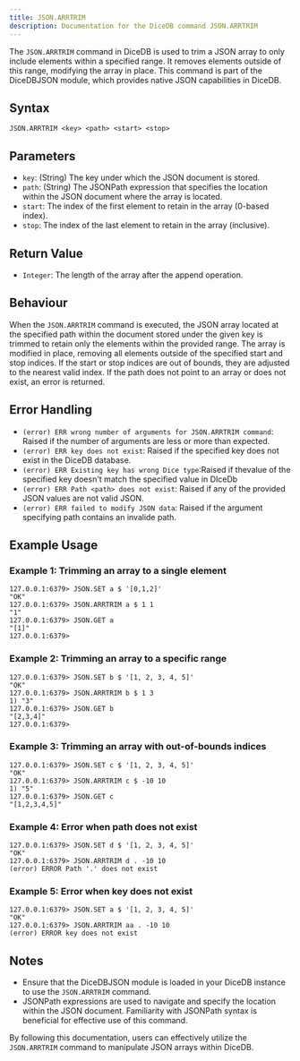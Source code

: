 ```yaml
---
title: JSON.ARRTRIM
description: Documentation for the DiceDB command JSON.ARRTRIM
---
```


The `JSON.ARRTRIM` command in DiceDB is used to trim a JSON array to only include elements within a specified range. It removes elements outside of this range, modifying the array in place. This command is part of the DiceDBJSON module, which provides native JSON capabilities in DiceDB.

## Syntax

```plaintext
JSON.ARRTRIM <key> <path> <start> <stop>
```

## Parameters
- `key`: (String) The key under which the JSON document is stored.
- `path`: (String) The JSONPath expression that specifies the location within the JSON document where the array is located.
- `start`: The index of the first element to retain in the array (0-based index).
- `stop`: The index of the last element to retain in the array (inclusive).

## Return Value

- `Integer`: The length of the array after the append operation.

## Behaviour

When the `JSON.ARRTRIM` command is executed, the JSON array located at the specified path within the document stored under the given key is trimmed to retain only the elements within the provided range. The array is modified in place, removing all elements outside of the specified start and stop indices. If the start or stop indices are out of bounds, they are adjusted to the nearest valid index. If the path does not point to an array or does not exist, an error is returned.

## Error Handling

- `(error) ERR wrong number of arguments for JSON.ARRTRIM command`: Raised if the number of arguments are less or more than expected.
- `(error) ERR key does not exist`: Raised if the specified key does not exist in the DiceDB database.
- `(error) ERR Existing key has wrong Dice type`:Raised if thevalue of the specified key doesn't match the specified value in DIceDb
- `(error) ERR Path <path> does not exist`: Raised if any of the provided JSON values are not valid JSON.
- `(error) ERR failed to modify JSON data`: Raised if the argument specifying path contains an invalide path.

## Example Usage

### Example 1: Trimming an array to a single element

```plaintext
127.0.0.1:6379> JSON.SET a $ '[0,1,2]'
"OK"
127.0.0.1:6379> JSON.ARRTRIM a $ 1 1
"1"
127.0.0.1:6379> JSON.GET a
"[1]"
127.0.0.1:6379>
```

### Example 2: Trimming an array to a specific range

```plaintext
127.0.0.1:6379> JSON.SET b $ '[1, 2, 3, 4, 5]'
"OK"
127.0.0.1:6379> JSON.ARRTRIM b $ 1 3
1) "3"
127.0.0.1:6379> JSON.GET b
"[2,3,4]"
127.0.0.1:6379>
```

### Example 3: Trimming an array with out-of-bounds indices

```plaintext
127.0.0.1:6379> JSON.SET c $ '[1, 2, 3, 4, 5]'
"OK"
127.0.0.1:6379> JSON.ARRTRIM c $ -10 10
1) "5"
127.0.0.1:6379> JSON.GET c
"[1,2,3,4,5]"
```

### Example 4: Error when path does not exist

```plaintext
127.0.0.1:6379> JSON.SET d $ '[1, 2, 3, 4, 5]'
"OK"
127.0.0.1:6379> JSON.ARRTRIM d . -10 10
(error) ERROR Path '.' does not exist
```

### Example 5: Error when key does not exist

```plaintext
127.0.0.1:6379> JSON.SET a $ '[1, 2, 3, 4, 5]'
"OK"
127.0.0.1:6379> JSON.ARRTRIM aa . -10 10
(error) ERROR key does not exist

```

## Notes

- Ensure that the DiceDBJSON module is loaded in your DiceDB instance to use the `JSON.ARRTRIM` command.
- JSONPath expressions are used to navigate and specify the location within the JSON document. Familiarity with JSONPath syntax is beneficial for effective use of this command.

By following this documentation, users can effectively utilize the `JSON.ARRTRIM` command to manipulate JSON arrays within DiceDB.

